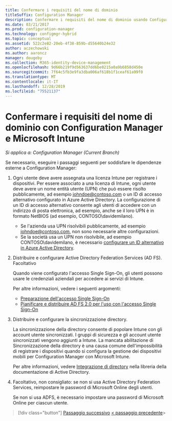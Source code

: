 ```yaml
---
title: Confermare i requisiti del nome di dominio
titleSuffix: Configuration Manager
description: Confermare i requisiti del nome di dominio usando Configuration Manager.
ms.date: 03/21/2017
ms.prod: configuration-manager
ms.technology: configmgr-hybrid
ms.topic: conceptual
ms.assetid: 522c2e82-20eb-4f38-859b-d55640b24e32
author: aczechowski
ms.author: aaroncz
manager: dougeby
ms.collection: M365-identity-device-management
ms.openlocfilehash: 9d66b219f9d563637dd6be0215a0a9b6858d450e
ms.sourcegitcommit: 7f64c5fb3e9fa3dba006af618b1f1ceaf61a99f0
ms.translationtype: MT
ms.contentlocale: it-IT
ms.lasthandoff: 12/28/2019
ms.locfileid: "75521137"
---
```

# <a name="confirm-domain-name-requirements-with-configuration-manager-and-microsoft-intune"></a>Confermare i requisiti del nome di dominio con Configuration Manager e Microsoft Intune

*Si applica a: Configuration Manager (Current Branch)*

Se necessario, eseguire i passaggi seguenti per soddisfare le dipendenze esterne a Configuration Manager:

1. Ogni utente deve avere assegnata una licenza Intune per registrare i dispositivi. Per essere associato a una licenza di Intune, ogni utente deve avere un nome entità utente (UPN) che può essere risolto pubblicamente, ad esempio johndoe@contoso.com o un ID di accesso alternativo configurato in Azure Active Directory. La configurazione di un ID di accesso alternativo consente agli utenti di accedere con un indirizzo di posta elettronica, ad esempio, anche se il loro UPN è in formato NetBIOS (ad esempio, CONTOSO\davidemilano).

   - Se l'azienda usa UPN risolvibili pubblicamente, ad esempio johndoe@contoso.com, non sono necessarie altre configurazioni.
   - Se la società usa un UPN non risolvibile, ad esempio CONTOSO\davidemilano, è necessario [configurare un ID alternativo in Azure Active Directory](https://azure.microsoft.com/documentation/articles/active-directory-aadconnect-get-started-custom/#pages-under-the-section-sync).

2. Distribuire e configurare Active Directory Federation Services (AD FS). Facoltativo

    Quando viene configurato l'accesso Single Sign-On, gli utenti possono usare le credenziali aziendali per accedere ai servizi di Intune.

    Per altre informazioni, vedere i seguenti argomenti:
   -   [Preparazione dell'accesso Single Sign-On](https://go.microsoft.com/fwlink/?LinkID=271124)
   -   [Pianificare e distribuire AD FS 2.0 per l'uso con l'accesso Single Sign-On](https://go.microsoft.com/fwlink/?LinkID=271125)

3. Distribuire e configurare la sincronizzazione directory.

    La sincronizzazione della directory consente di popolare Intune con gli account utente sincronizzati. I gruppi di sicurezza e gli account utente sincronizzati vengono aggiunti a Intune. La mancata abilitazione di Sincronizzazione della directory è una causa comune dell'impossibilità di registrare i dispositivi quando si configura la gestione dei dispositivi mobili per Configuration Manager con Microsoft Intune.

    Per altre informazioni, vedere [Integrazione di directory](https://go.microsoft.com/fwlink/?LinkID=271120) nella libreria della documentazione di Active Directory.

4. Facoltativo, non consigliato: se non si usa Active Directory Federation Services, reimpostare le password di Microsoft Online degli utenti.

    Se non si usa ADFS, è necessario impostare una password di Microsoft Online per ciascun utente.

> [!div class="button"]
> [Passaggio successivo](configure-intune-subscription.md) [< passaggio precedente](create-mdm-collection.md)>
